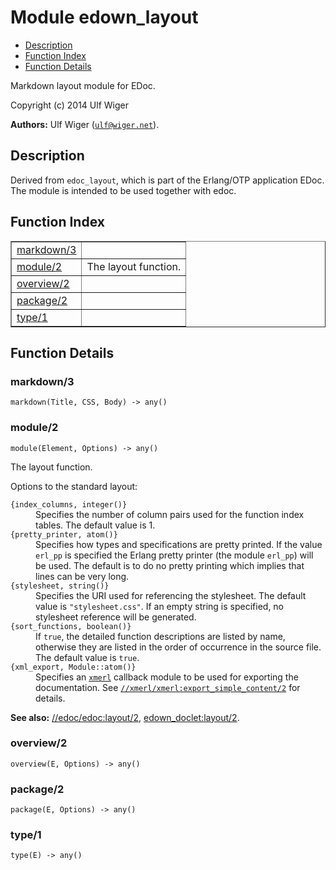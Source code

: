 

# Module edown_layout #
* [Description](#description)
* [Function Index](#index)
* [Function Details](#functions)

Markdown layout module for EDoc.

Copyright (c) 2014 Ulf Wiger

__Authors:__ Ulf Wiger ([`ulf@wiger.net`](mailto:ulf@wiger.net)).

<a name="description"></a>

## Description ##
Derived from `edoc_layout`, which is part of the Erlang/OTP application EDoc.
The module is intended to be used together with edoc.<a name="index"></a>

## Function Index ##


<table width="100%" border="1" cellspacing="0" cellpadding="2" summary="function index"><tr><td valign="top"><a href="#markdown-3">markdown/3</a></td><td></td></tr><tr><td valign="top"><a href="#module-2">module/2</a></td><td>The layout function.</td></tr><tr><td valign="top"><a href="#overview-2">overview/2</a></td><td></td></tr><tr><td valign="top"><a href="#package-2">package/2</a></td><td></td></tr><tr><td valign="top"><a href="#type-1">type/1</a></td><td></td></tr></table>


<a name="functions"></a>

## Function Details ##

<a name="markdown-3"></a>

### markdown/3 ###

`markdown(Title, CSS, Body) -> any()`

<a name="module-2"></a>

### module/2 ###

`module(Element, Options) -> any()`

The layout function.

Options to the standard layout:



<dt><code>{index_columns, integer()}</code>
</dt>




<dd>Specifies the number of column pairs used for the function
index tables. The default value is 1.
</dd>




<dt><code>{pretty_printer, atom()}</code>
</dt>




<dd>Specifies how types and specifications are pretty printed.
If the value <code>erl_pp</code> is specified the Erlang pretty printer
(the module <code>erl_pp</code>) will be used. The default is to do
no pretty printing which implies that lines can be very long.
</dd>




<dt><code>{stylesheet, string()}</code>
</dt>




<dd>Specifies the URI used for referencing the stylesheet. The
default value is <code>"stylesheet.css"</code>. If an empty string is
specified, no stylesheet reference will be generated.
</dd>




<dt><code>{sort_functions, boolean()}</code>
</dt>




<dd>If <code>true</code>, the detailed function descriptions are listed by
name, otherwise they are listed in the order of occurrence in
the source file. The default value is <code>true</code>.
</dd>




<dt><code>{xml_export, Module::atom()}</code>
</dt>




<dd>Specifies an <a href="http://www.erlang.org/doc/man/index.html" target="_top"><code>xmerl</code></a> callback module to be
used for exporting the documentation. See <a href="http://www.erlang.org/doc/man/xmerl.html#export_simple_content-2"><code>//xmerl/xmerl:export_simple_content/2</code></a> for details.
</dd>




__See also:__ [//edoc/edoc:layout/2](http://www.erlang.org/doc/man/edoc.html#layout-2), [edown_doclet:layout/2](edown_doclet.md#layout-2).

<a name="overview-2"></a>

### overview/2 ###

`overview(E, Options) -> any()`

<a name="package-2"></a>

### package/2 ###

`package(E, Options) -> any()`

<a name="type-1"></a>

### type/1 ###

`type(E) -> any()`

